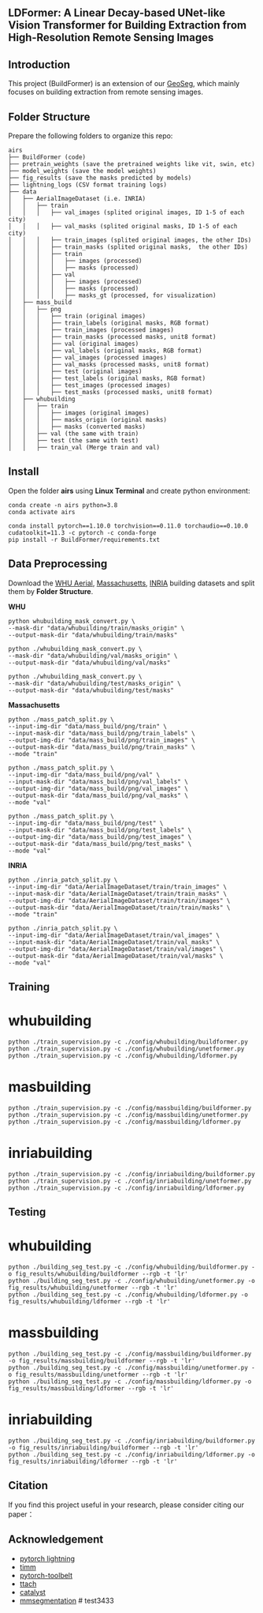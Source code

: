 ## LDFormer: A Linear Decay-based UNet-like Vision Transformer for Building Extraction from High-Resolution Remote Sensing Images

## Introduction

This project (BuildFormer) is an extension of our [GeoSeg](https://github.com/WangLibo1995/GeoSeg), which mainly focuses on building extraction from remote sensing images.

  
## Folder Structure

Prepare the following folders to organize this repo:
```none
airs
├── BuildFormer (code)
├── pretrain_weights (save the pretrained weights like vit, swin, etc)
├── model_weights (save the model weights)
├── fig_results (save the masks predicted by models)
├── lightning_logs (CSV format training logs)
├── data
│   ├── AerialImageDataset (i.e. INRIA)
│   │   ├── train
│   │   │   ├── val_images (splited original images, ID 1-5 of each city)
│   │   │   ├── val_masks (splited original masks, ID 1-5 of each city)
│   │   │   ├── train_images (splited original images, the other IDs)
│   │   │   ├── train_masks (splited original masks,  the other IDs)
│   │   │   ├── train
│   │   │   │   ├── images (processed)
│   │   │   │   ├── masks (processed)
│   │   │   ├── val
│   │   │   │   ├── images (processed)
│   │   │   │   ├── masks (processed)
│   │   │   │   ├── masks_gt (processed, for visualization)
│   ├── mass_build
│   │   ├── png
│   │   │   ├── train (original images)
│   │   │   ├── train_labels (original masks, RGB format)
│   │   │   ├── train_images (processed images)
│   │   │   ├── train_masks (processed masks, unit8 format)
│   │   │   ├── val (original images)
│   │   │   ├── val_labels (original masks, RGB format)
│   │   │   ├── val_images (processed images)
│   │   │   ├── val_masks (processed masks, unit8 format)
│   │   │   ├── test (original images)
│   │   │   ├── test_labels (original masks, RGB format)
│   │   │   ├── test_images (processed images)
│   │   │   ├── test_masks (processed masks, unit8 format)
│   ├── whubuilding
│   │   ├── train
│   │   │   ├── images (original images)
│   │   │   ├── masks_origin (original masks)
│   │   │   ├── masks (converted masks)
│   │   ├── val (the same with train)
│   │   ├── test (the same with test)
│   │   ├── train_val (Merge train and val)
```

## Install

Open the folder **airs** using **Linux Terminal** and create python environment:
```
conda create -n airs python=3.8
conda activate airs

conda install pytorch==1.10.0 torchvision==0.11.0 torchaudio==0.10.0 cudatoolkit=11.3 -c pytorch -c conda-forge
pip install -r BuildFormer/requirements.txt
```

## Data Preprocessing

Download the [WHU Aerial](https://study.rsgis.whu.edu.cn/pages/download/building_dataset.html), [Massachusetts](https://www.cs.toronto.edu/~vmnih/data/), [INRIA](https://project.inria.fr/aerialimagelabeling/) building datasets and split them by **Folder Structure**.

**WHU**

```
python whubuilding_mask_convert.py \
--mask-dir "data/whubuilding/train/masks_origin" \
--output-mask-dir "data/whubuilding/train/masks" 
```

```
python ./whubuilding_mask_convert.py \
--mask-dir "data/whubuilding/val/masks_origin" \
--output-mask-dir "data/whubuilding/val/masks" 
```

```
python ./whubuilding_mask_convert.py \
--mask-dir "data/whubuilding/test/masks_origin" \
--output-mask-dir "data/whubuilding/test/masks" 
```

**Massachusetts**

```
python ./mass_patch_split.py \
--input-img-dir "data/mass_build/png/train" \
--input-mask-dir "data/mass_build/png/train_labels" \
--output-img-dir "data/mass_build/png/train_images" \
--output-mask-dir "data/mass_build/png/train_masks" \
--mode "train"
```

```
python ./mass_patch_split.py \
--input-img-dir "data/mass_build/png/val" \
--input-mask-dir "data/mass_build/png/val_labels" \
--output-img-dir "data/mass_build/png/val_images" \
--output-mask-dir "data/mass_build/png/val_masks" \
--mode "val"
```

```
python ./mass_patch_split.py \
--input-img-dir "data/mass_build/png/test" \
--input-mask-dir "data/mass_build/png/test_labels" \
--output-img-dir "data/mass_build/png/test_images" \
--output-mask-dir "data/mass_build/png/test_masks" \
--mode "val"
```

**INRIA**

```
python ./inria_patch_split.py \
--input-img-dir "data/AerialImageDataset/train/train_images" \
--input-mask-dir "data/AerialImageDataset/train/train_masks" \
--output-img-dir "data/AerialImageDataset/train/train/images" \
--output-mask-dir "data/AerialImageDataset/train/train/masks" \
--mode "train"
```

```
python ./inria_patch_split.py \
--input-img-dir "data/AerialImageDataset/train/val_images" \
--input-mask-dir "data/AerialImageDataset/train/val_masks" \
--output-img-dir "data/AerialImageDataset/train/val/images" \
--output-mask-dir "data/AerialImageDataset/train/val/masks" \
--mode "val"
```

## Training


# whubuilding
```
python ./train_supervision.py -c ./config/whubuilding/buildformer.py
python ./train_supervision.py -c ./config/whubuilding/unetformer.py
python ./train_supervision.py -c ./config/whubuilding/ldformer.py
```

# masbuilding
```
python ./train_supervision.py -c ./config/massbuilding/buildformer.py
python ./train_supervision.py -c ./config/massbuilding/unetformer.py
python ./train_supervision.py -c ./config/massbuilding/ldformer.py
```

# inriabuilding
```
python ./train_supervision.py -c ./config/inriabuilding/buildformer.py
python ./train_supervision.py -c ./config/inriabuilding/unetformer.py
python ./train_supervision.py -c ./config/inriabuilding/ldformer.py
```


## Testing

# whubuilding
```
python ./building_seg_test.py -c ./config/whubuilding/buildformer.py -o fig_results/whubuilding/buildformer --rgb -t 'lr'
python ./building_seg_test.py -c ./config/whubuilding/unetformer.py -o fig_results/whubuilding/unetformer --rgb -t 'lr'
python ./building_seg_test.py -c ./config/whubuilding/ldformer.py -o fig_results/whubuilding/ldformer --rgb -t 'lr'
```

# massbuilding
```
python ./building_seg_test.py -c ./config/massbuilding/buildformer.py -o fig_results/massbuilding/buildformer --rgb -t 'lr'
python ./building_seg_test.py -c ./config/massbuilding/unetformer.py -o fig_results/massbuilding/unetformer --rgb -t 'lr'
python ./building_seg_test.py -c ./config/massbuilding/ldformer.py -o fig_results/massbuilding/ldformer --rgb -t 'lr'
```


# inriabuilding
```
python ./building_seg_test.py -c ./config/inriabuilding/buildformer.py -o fig_results/inriabuilding/buildformer --rgb -t 'lr'
python ./building_seg_test.py -c ./config/inriabuilding/ldformer.py -o fig_results/inriabuilding/ldformer --rgb -t 'lr'
```


## Citation

If you find this project useful in your research, please consider citing our paper：


## Acknowledgement

- [pytorch lightning](https://www.pytorchlightning.ai/)
- [timm](https://github.com/rwightman/pytorch-image-models)
- [pytorch-toolbelt](https://github.com/BloodAxe/pytorch-toolbelt)
- [ttach](https://github.com/qubvel/ttach)
- [catalyst](https://github.com/catalyst-team/catalyst)
- [mmsegmentation](https://github.com/open-mmlab/mmsegmentation) # test3433
